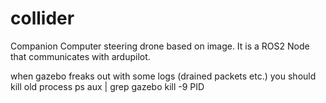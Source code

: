 # collider
Companion Computer steering drone based on image. 
It is a ROS2 Node that communicates with ardupilot.

when gazebo freaks out with some logs (drained packets etc.) you should kill old process
ps aux | grep gazebo
kill -9 PID
